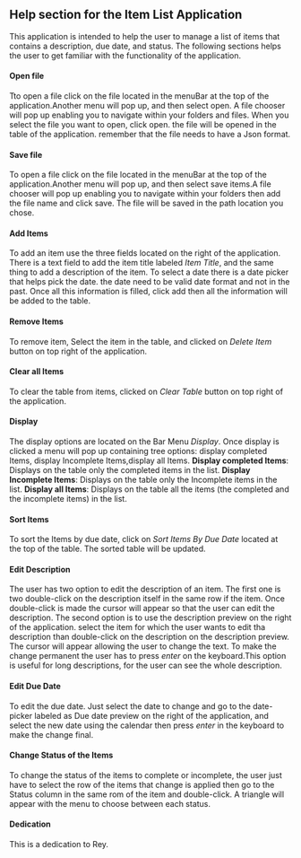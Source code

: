 ## Help section for the Item List Application
This application is intended to help the user to manage a list of items that contains a description, due date, 
and status. The following sections helps the user to get familiar with the functionality of the application.

#### Open file
Tto open a file click on the file located in the menuBar at the top of the application.Another menu will pop up, 
and then select open. A file chooser will pop up enabling you to navigate within your folders and files. When you 
select the file you want to open, click open. the file will be opened in the table of the application. remember that 
the file needs to have a Json format.
#### Save file
To open a file click on the file located in the menuBar at the top of the application.Another menu will pop up, and 
then select save items.A file chooser will pop up enabling you to navigate within your folders then add the file name 
and click save. The file will be saved in the path location you chose.
#### Add Items
 To add an item use the three fields located on the right of the application. There is a text field to add the item
 title labeled *Item Title*, and the same thing to add a description of the item. To select a date there is a date 
 picker that helps pick the date. the date need to be valid date format and not in the past. Once all this information
  is filled, click add then all the information will be added to the table.
#### Remove Items
To remove item, Select the item in the table, and clicked on *Delete Item* button on top right of the application.
#### Clear all Items
To clear the table from items,  clicked on *Clear Table* button on top right of the application.
#### Display
The display options are located on the Bar Menu *Display*. Once display is clicked a menu will pop up containing tree 
options: display completed Items, display Incomplete Items,display all Items.
**Display completed Items**:
Displays on the table only the completed items in the list.
**Display Incomplete Items**:
Displays on the table only the Incomplete items in the list.
**Display all Items**:
Displays on the table all the items (the completed and the incomplete  items) in the list.
#### Sort Items
To sort the Items by due date, click on *Sort Items By Due Date* located at the top of the table. The sorted table
will be updated.
#### Edit  Description
The user has two option to edit the description of an item. The first one is two double-click on the description itself
in the same row if the item. Once  double-click is made the cursor will appear so that the user can edit the 
description. The second option is to use the description preview on the right of the application. select the item for 
which the user wants to edit tha description than double-click on the description on the description preview. The cursor
will appear allowing the user to change the text. To make the change permanent the user has to press *enter* on the 
keyboard.This option is useful for long descriptions, for the user can see the whole description.
#### Edit  Due Date
To edit the due date. Just select the date to change and go to the date-picker labeled as Due date preview on the right
of the application, and select the new date using the calendar then press *enter* in the keyboard to make the change 
final. 
#### Change Status of the Items
To change the status of the items to complete or incomplete, the user just have to select the row of the items that
change is applied then go to the Status column in the same rom of the item and double-click. 
A triangle will appear with the menu to choose between each status.
#### Dedication
This is a dedication to Rey. 